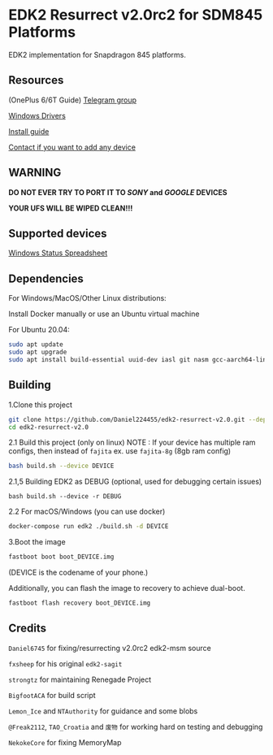 # EDK2 Resurrect v2.0rc2 for SDM845 Platforms

EDK2 implementation for Snapdragon 845 platforms.

## Resources

(OnePlus 6/6T Guide)
[Telegram group](https://t.me/WinOnOP6)

[Windows Drivers](https://github.com/Daniel224455/WoA-on-OnePlus6-Series/releases/tag/Drivers)

[Install guide](https://github.com/Daniel224455/WoA-on-OnePlus6-Series)

[Contact if you want to add any device](https://t.me/Daniel6745)

## WARNING

**DO NOT EVER TRY TO PORT IT TO *SONY* and *GOOGLE* DEVICES**

**YOUR UFS WILL BE WIPED CLEAN!!!**

## Supported devices

[Windows Status Spreadsheet](https://docs.google.com/spreadsheets/d/1oUuZ4VeFS1Lz59oMmt0uTAT6-sXvckPn9W2ELrDLQVs/edit?usp=drivesdk)

## Dependencies

For Windows/MacOS/Other Linux distributions:

Install Docker manually or use an Ubuntu virtual machine

For Ubuntu 20.04:

```bash
sudo apt update
sudo apt upgrade
sudo apt install build-essential uuid-dev iasl git nasm gcc-aarch64-linux-gnu python3-distutils python3-pil python3-git gettext
```

## Building

1.Clone this project

```bash
git clone https://github.com/Daniel224455/edk2-resurrect-v2.0.git --depth=1
cd edk2-resurrect-v2.0
```

2.1 Build this project (only on linux)
NOTE : If your device has multiple ram configs, then instead of `fajita` ex. use `fajita-8g` (8gb ram config)

```bash
bash build.sh --device DEVICE
```
2.1,5 Building EDK2 as DEBUG (optional, used for debugging certain issues)
```
bash build.sh --device -r DEBUG
```

2.2 For macOS/Windows (you can use docker)

````bash
docker-compose run edk2 ./build.sh -d DEVICE
````

3.Boot the image

```bash
fastboot boot boot_DEVICE.img
```

(DEVICE is the codename of your phone.)

Additionally, you can flash the image to recovery to achieve dual-boot.

```bash
fastboot flash recovery boot_DEVICE.img
```

## Credits
 
`Daniel6745` for fixing/resurrecting v2.0rc2 edk2-msm source

`fxsheep` for his original `edk2-sagit`

`strongtz` for maintaining Renegade Project

`BigfootACA` for build script

`Lemon_Ice` and `NTAuthority` for guidance and some blobs

`@Freak2112`, `TAO_Croatia` and `废物` for working hard on testing and debugging

`NekokeCore` for fixing MemoryMap
